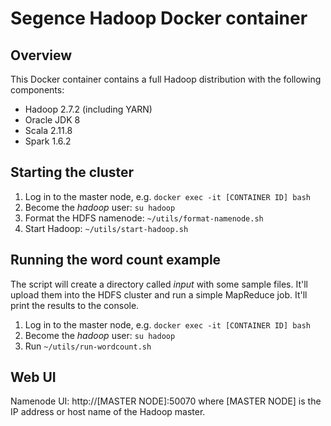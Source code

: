 Segence Hadoop Docker container
===============================

Overview
--------

This Docker container contains a full Hadoop distribution with the following components:

- Hadoop 2.7.2 (including YARN)
- Oracle JDK 8
- Scala 2.11.8
- Spark 1.6.2

Starting the cluster
--------------------

1. Log in to the master node, e.g. `docker exec -it [CONTAINER ID] bash`
2. Become the *hadoop* user: `su hadoop`
3. Format the HDFS namenode: `~/utils/format-namenode.sh`
4. Start Hadoop: `~/utils/start-hadoop.sh`

Running the word count example
------------------------------

The script will create a directory called *input* with some sample files.
It'll upload them into the HDFS cluster and run a simple MapReduce job.
It'll print the results to the console.

1. Log in to the master node, e.g. `docker exec -it [CONTAINER ID] bash`
2. Become the *hadoop* user: `su hadoop`
3. Run `~/utils/run-wordcount.sh`

Web UI
------

Namenode UI: http://[MASTER NODE]:50070
where [MASTER NODE] is the IP address or host name of the Hadoop master.
